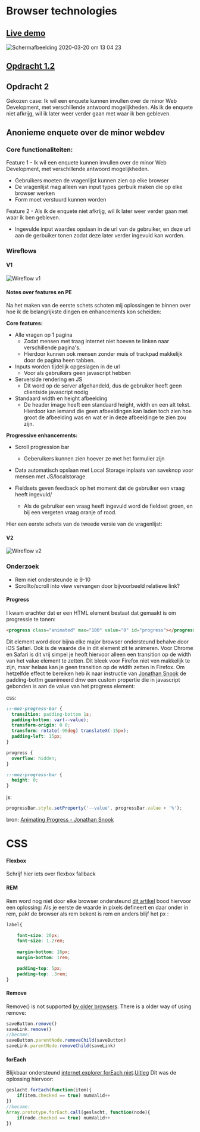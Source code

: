 # Browser technologies

## [Live demo](https://webdev-enquete.herokuapp.com/)

![Schermafbeelding 2020-03-20 om 13 04 23](https://user-images.githubusercontent.com/47485018/77162064-684c3c80-6aab-11ea-9784-2d98f6666524.png)


## [Opdracht 1.2]()

## Opdracht 2 

Gekozen case: Ik wil een enquete kunnen invullen over de minor Web Development, met verschillende antwoord mogelijkheden. Als ik de enquete niet afkrijg, wil ik later weer verder gaan met waar ik ben gebleven.

## Anonieme enquete over de minor webdev

### Core functionaliteiten: 

Feature 1 - Ik wil een enquete kunnen invullen over de minor Web Development, met verschillende antwoord mogelijkheden.

* Gebruikers moeten de vragenlijst kunnen zien op elke browser
* De vragenlijst mag alleen van input types gerbuik maken die op elke browser werken
* Form moet verstuurd kunnen worden

Feature 2 - Als ik de enquete niet afkrijg, wil ik later weer verder gaan met waar ik ben gebleven.

* Ingevulde input waardes opslaan in de url van de gebruiker, en deze url aan de gerbuiker tonen zodat deze later verder ingevuld kan worden.

### Wireflows

#### V1
![Wireflow v1](https://user-images.githubusercontent.com/47485018/76967426-b89a9180-6927-11ea-84a6-bdb6c1c0bb4b.jpeg)

#### Notes over features en PE
Na het maken van de eerste schets schoten mij oplossingen te binnen over hoe ik de belangrijkste dingen en enhancements kon scheiden:

__Core features:__

* Alle vragen op 1 pagina
    * Zodat mensen met traag internet niet hoeven te linken naar verschillende pagina's.
    * Hierdoor kunnen ook mensen zonder muis of trackpad makkelijk door de pagina heen tabben.
* Inputs worden tijdelijk opgeslagen in de url
    * Voor als gebruikers geen javascript hebben
* Serverside rendering en JS
    * Dit word op de server afgehandeld, dus de gebruiker heeft geen clientside javascript nodig
* Standaard width en height afbeelding
    * De header image heeft een standaard height, width en een alt tekst. Hierdoor kan iemand die geen afbeeldingen kan laden toch zien hoe groot de afbeelding was en wat er in deze afbeeldinge te zien zou zijn.


__Progressive enhancements:__

* Scroll progression bar
    * Geberuikers kunnen zien hoever ze met het formulier zijn
* Data automatisch opslaan met Local Storage inplaats van saveknop voor mensen met JS/localstorage

* Fieldsets geven feedback op het moment dat de gebruiker een vraag heeft ingevuld/
    * Als de gebruiker een vraag heeft ingevuld word de fieldset groen, en bij een vergeten vraag oranje of rood.

Hier een eerste schets van de tweede versie van de vragenlijst: 

#### V2

![Wireflow v2](https://user-images.githubusercontent.com/47485018/76967495-d667f680-6927-11ea-987b-da67a346fc69.jpeg)


### Onderzoek 

* Rem niet ondersteunde ie 9-10 
* Scrollto/scroll into view vervangen door bijvoorbeeld relatieve link?



#### Progress

I kwam erachter dat er een HTML element bestaat dat gemaakt is om progressie te tonen:

```html
<progress class="animated" max="100" value="0" id="progress"></progress>
```
Dit element word door bijna elke major browser ondersteund behalve door iOS Safari. Ook is de waarde die in dit element zit te animeren. Voor Chrome en Safari is dit vrij simpel je heoft hiervoor alleen een transition op de width van het value element te zetten. Dit bleek voor Firefox niet ven makkelijk te zijn, maar helaas kan je geen transition op de width zetten in Firefox. Om hetzelfde effect te bereiken heb ik naar instructie van [Jonathan Snook](https://snook.ca/archives/html_and_css/animating-progress) de padding-bottm geanimeerd dmv een custom propertie die in javascript gebonden is aan de value van het progress element:

css:
```css
::-moz-progress-bar {
  transition: padding-bottom 1s;
  padding-bottom: var(--value);
  transform-origin: 0 0;
  transform: rotate(-90deg) translateX(-15px);
  padding-left: 15px;
}

progress {
  overflow: hidden;
}

::-moz-progress-bar {
  height: 0;
}

```
js:
```js
progressBar.style.setProperty('--value', progressBar.value + '%');
```

bron: [Animating Progress - Jonathan Snook](https://snook.ca/archives/html_and_css/animating-progress)

# CSS

#### Flexbox

Schrijf hier iets over flexbox fallback

#### REM 

Rem word nog niet door elke browser ondersteund [dit artikel](https://stackoverflow.com/questions/21854416/using-rems-with-a-pixel-fallback) bood hiervoor een oplossing: Als je eerste de waarde in pixels defineert en daar onder in rem, pakt de browser als rem bekent is rem en anders blijf het px : 

```css
label{

    font-size: 20px;
    font-size: 1.2rem;
    
    margin-bottom: 16px;
    margin-bottom: 1rem;

    padding-top: 5px;
    padding-top: .3rem;
}
```

#### Remove

Remove() is not supported [by older browsers](https://developer.mozilla.org/en-US/docs/Web/API/ChildNode/remove).
There is a older way of using remove: 

```js
saveButton.remove()
saveLink.remove()
//became:
saveButton.parentNode.removeChild(saveButton)
saveLink.parentNode.removeChild(saveLink)
```

#### forEach

Blijkbaar ondersteund [internet explorer forEach niet](https://developer.mozilla.org/nl/docs/Web/API/NodeList/forEach).[Uitleg](https://stackoverflow.com/questions/16053357/what-does-foreach-call-do-in-javascript) Dit was de oplossing hiervoor: 

```js
geslacht.forEach(function(item){
    if(item.checked == true) numValid++
})
//became:
Array.prototype.forEach.call(geslacht, function(node){
    if(node.checked == true) numValid++
})

```
